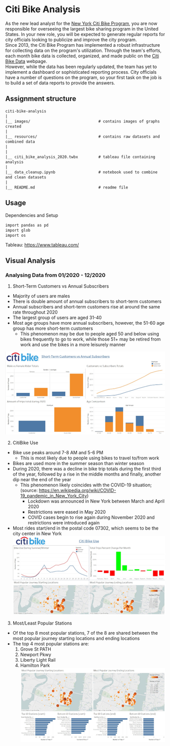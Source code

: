 # Citi Bike Analysis

As the new lead analyst for the [New York Citi Bike Program](https://en.wikipedia.org/wiki/Citi_Bike), you are now responsible for overseeing the largest bike sharing program in the United States. In your new role, you will be expected to generate regular reports for city officials looking to publicize and improve the city program.  
Since 2013, the Citi Bike Program has implemented a robust infrastructure for collecting data on the program's utilization. Through the team's efforts, each month bike data is collected, organized, and made public on the [Citi Bike Data](https://www.citibikenyc.com/system-data) webpage.  
However, while the data has been regularly updated, the team has yet to implement a dashboard or sophisticated reporting process. City officials have a number of questions on the program, so your first task on the job is to build a set of data reports to provide the answers.


## Assignment structure
```
citi-bike-analysis 
| 
|__ images/                              # contains images of graphs created
|
|__ resources/                           # contains raw datasets and combined data
| 
|
|__ citi_bike_analysis_2020.twbx         # tableau file containing analysis
|
|__ data_cleanup.ipynb                   # notebook used to combine and clean datasets
|
|__ README.md                            # readme file
```

## Usage

Dependencies and Setup
```
import pandas as pd
import glob
import os
```
Tableau: https://www.tableau.com/


## Visual Analysis
### Analysing Data from 01/2020 - 12/2020
1. Short-Term Customers vs Annual Subscribers
- Majority of users are males
- There is double amount of annual subscribers to short-term customers
- Annual subscribers and short-term customers rise at around the same rate throughout 2020
- The largest group of users are aged 31-40
- Most age groups have more annual subscribers, however, the 51-60 age group has more short-term customers
  - This phenomenon may be due to people aged 50 and below using bikes frequently to go to work, while those 51+ may be retired from work and use the bikes in a more leisurely manner  

![customers_vs_subscribers](images/customers_vs_subscribers.jpg)
  
  

2. CitiBike Use
- Bike use peaks around 7-8 AM and 5-6 PM
  - This is most likely due to people using bikes to travel to/from work
- Bikes are used more in the summer season than winter season
- During 2020, there was a decline in bike trip totals during the first third of the year, followed by a rise in the middle months and finally, another dip near the end of the year
  - This phenomenon likely coincides with the COVID-19 situation; (source: https://en.wikipedia.org/wiki/COVID-19_pandemic_in_New_York_City)
    - Lockdown was announced in New York between March and April 2020
    - Restrictions were eased in May 2020
    - COVID cases begin to rise again during November 2020 and restrictions were introduced again  
- Most rides start/end in the postal code 07302, which seems to be the city center in New York
![citi_bike_use](images/citi_bike_use.jpg)


3. Most/Least Popular Stations
- Of the top 8 most popular stations, 7 of the 8 are shared between the most popular journey starting locations and ending locations
- The top 4 most popular stations are:
  1. Grove St PATH
  2. Newport Pkwy
  3. Liberty Light Rail
  4. Hamilton Park
![station_popularity](images/station_popularity.jpg)